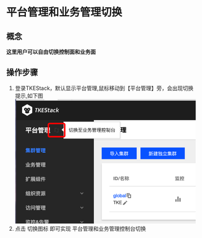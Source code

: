 # 平台管理和业务管理切换

## 概念
**这里用户可以自由切换控制面和业务面**

## 操作步骤
1. 登录TKEStack，默认显示平台管理,鼠标移动到【平台管理】旁，会出现切换提示,如下图
![切换](images/切换.png)
2. 点击 切换图标 即可实现 平台管理和业务管理控制台切换